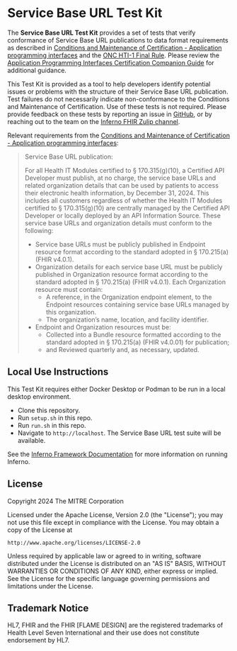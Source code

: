 # Service Base URL Test Kit

The **Service Base URL Test Kit** provides a set of tests that verify
conformance of Service Base URL publications to data format requirements as
described in [Conditions and Maintenance of Certification - Application
programming
interfaces](https://www.ecfr.gov/current/title-45/subtitle-A/subchapter-D/part-170/subpart-D/section-170.404#p-170.404(b)(2))
and the [ONC HTI-1 Final
Rule](https://www.healthit.gov/topic/laws-regulation-and-policy/health-data-technology-and-interoperability-certification-program).
Please review the [Application Programming Interfaces Certification Companion
Guide](https://www.healthit.gov/condition-ccg/application-programming-interfaces)
for additional guidance.

This Test Kit is provided as a tool to help developers identify potential issues
or problems with the structure of their Service Base URL publication.  Test
failures do not necessarily indicate non-conformance to the Conditions and
Maintenance of Certification.  Use of these tests is not required. Please
provide feedback on these tests by reporting an issue in
[GitHub](https://github.com/inferno-framework/service-base-url-test-kit/issues),
or by reaching out to the team on the [Inferno FHIR Zulip
channel](https://chat.fhir.org/#narrow/stream/179309-inferno).

Relevant requirements from the [Conditions and Maintenance of Certification -
Application programming interfaces](https://www.ecfr.gov/current/title-45/subtitle-A/subchapter-D/part-170/subpart-D/section-170.404#p-170.404(b)(2)):

> Service Base URL publication:
> 
> For all Health IT Modules certified to § 170.315(g)(10), a Certified API
> Developer must publish, at no charge, the service base URLs and related
> organization details that can be used by patients to access their
> electronic health information, by December 31, 2024. This includes all
> customers regardless of whether the Health IT Modules certified to §
> 170.315(g)(10) are centrally managed by the Certified API Developer or
> locally deployed by an API Information Source. These service base URLs and
> organization details must conform to the following:
> 
>   - Service base URLs must be publicly published in Endpoint resource format
>     according to the standard adopted in § 170.215(a) (FHIR v4.0.1).
>   - Organization details for each service base URL must be publicly published in Organization
>     resource format according to the standard adopted in § 170.215(a) (FHIR v4.0.1). Each
>     Organization resource must contain: 
>     - A reference, in the Organization endpoint element, to the Endpoint
>       resources containing service base URLs managed by this organization.
>     - The organization’s name, location, and facility identifier.
>   - Endpoint and Organization resources must be:
>     - Collected into a Bundle resource formatted according to the standard
>       adopted in § 170.215(a) (FHIR v4.0.01) for publication; 
>     - and Reviewed quarterly and, as
>       necessary, updated.


## Local Use Instructions

This Test Kit requires either Docker Desktop or Podman to be run in a local
desktop environment.

- Clone this repository.
- Run `setup.sh` in this repo.
- Run `run.sh` in this repo.
- Navigate to `http://localhost`. The Service Base URL test suite will be
  available.

See the [Inferno Framework
Documentation](https://inferno-framework.github.io/inferno-core/getting-started.html#getting-started-for-inferno-users)
for more information on running Inferno.

## License
Copyright 2024 The MITRE Corporation

Licensed under the Apache License, Version 2.0 (the "License"); you may not use
this file except in compliance with the License. You may obtain a copy of the
License at
```
http://www.apache.org/licenses/LICENSE-2.0
```
Unless required by applicable law or agreed to in writing, software distributed
under the License is distributed on an "AS IS" BASIS, WITHOUT WARRANTIES OR
CONDITIONS OF ANY KIND, either express or implied. See the License for the
specific language governing permissions and limitations under the License.

## Trademark Notice

HL7, FHIR and the FHIR [FLAME DESIGN] are the registered trademarks of Health
Level Seven International and their use does not constitute endorsement by HL7.
